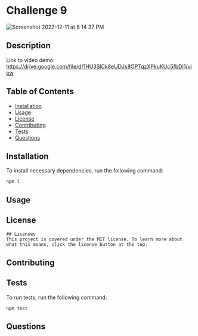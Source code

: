 
  # Challenge 9

  ![Screenshot 2022-12-11 at 8 14 37 PM](https://user-images.githubusercontent.com/105178236/206941371-da81520f-e163-41aa-b4b3-143d9875f83a.png)


  ## Description
  Link to video demo: https://drive.google.com/file/d/1HU3SlCk8eUDJs8OPTqzXPkuKUc5fbDI1/view

  ## Table of Contents

  - [Installation](#Installation)
  - [Usage](#Usage)
  - [License](#License)
  - [Contributing](#Contributing)
  - [Tests](#tests)
  - [Questions](#Questions)


  ## Installation

  To install necessary dependencies, run the following command:

    npm i 

  ## Usage

    

  ## License

    ## Licenses
    This project is covered under the MIT license. To learn more about what this means, click the license button at the top.

  ## Contributing

    

  ## Tests

  To run tests, run the following command:

    npm test

  ## Questions
  


